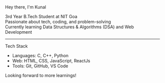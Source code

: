  Hey there, I'm Kunal

 3rd Year B.Tech Student at NIT Goa <br>
 Passionate about tech, coding, and problem-solving  
 Currently learning Data Structures & Algorithms (DSA) and Web Development

---

 Tech Stack

-  Languages: C, C++, Python 
-  Web: HTML, CSS, JavaScript, ReactJs
-  Tools: Git, GitHub, VS Code

Looking forward to more learnings!
